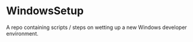 # WindowsSetup
A repo containing scripts / steps on wetting up a new Windows developer environment.
